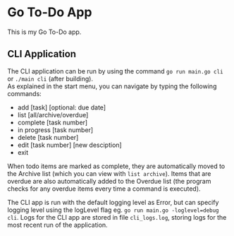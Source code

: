 # Go To-Do App

This is my Go To-Do app.

## CLI Application

The CLI application can be run by using the command `go run main.go cli` or `./main cli` (after building). <br>
As explained in the start menu, you can navigate by typing the following commands:

* add [task] [optional: due date]
* list [all/archive/overdue]
* complete [task number]
* in progress [task number]
* delete [task number]
* edit [task number] [new desciption]
* exit

When todo items are marked as complete, they are automatically moved to the Archive list (which you can view with `list archive`). Items that are overdue are also automatically added to the Overdue list (the program checks for any overdue items every time a command is executed).

The CLI app is run with the default logging level as Error, but can specify logging level using the logLevel flag eg. `go run main.go -loglevel=debug cli`. Logs for the CLI app are stored in file `cli_logs.log`, storing logs for the most recent run of the application.
